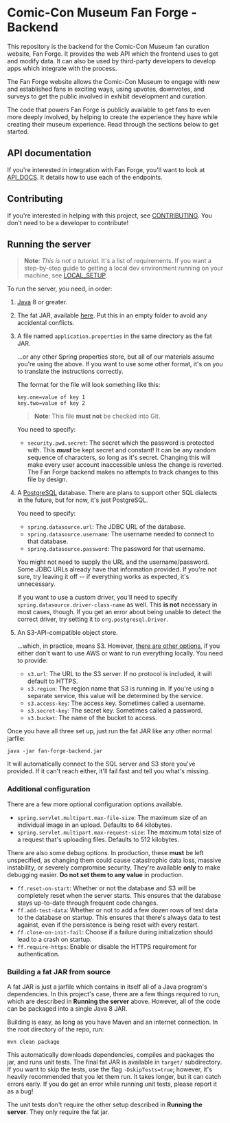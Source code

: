 # Comic-Con Museum Fan Forge - Backend

This repository is the backend for the Comic-Con Museum fan curation website,
Fan Forge. It provides the web API which the frontend uses to get and modify
data. It can also be used by third-party developers to develop apps which
integrate with the process.

The Fan Forge website allows the Comic-Con Museum to engage with new and
established fans in exciting ways, using upvotes, downvotes, and surveys to get
the public involved in exhibit development and curation. 

The code that powers Fan Forge is publicly available to get fans to even more
deeply involved, by helping to create the experience they have while creating
their museum experience. Read through the sections below to get started.

## API documentation

If you're interested in integration with Fan Forge, you'll want to look at
[API_DOCS][api-docs]. It details how to use each of the endpoints.

## Contributing

If you're interested in helping with this project, see
[CONTRIBUTING][contributing]. You don't need to be a developer to contribute!

## Running the server

>   **Note**: *This is not a tutorial.* It's a list of requirements. If you
    want a step-by-step guide to getting a local dev environment running
    on your machine, see [LOCAL_SETUP][local-setup].

To run the server, you need, in order:

 1. [Java][java] 8 or greater.

 2. The fat JAR, available [here][fat-jar]. Put this in an empty folder to
    avoid any accidental conflicts.
    
 3. A file named `application.properties` in the same directory as the fat
    JAR.

    ...or any other Spring properties store, but all of our materials assume
    you're using the above. If you want to use some other format, it's on you
    to translate the instructions correctly.

    The format for the file will look something like this:

    ```properties
    key.one=value of key 1
    key.two=value of key 2
    ```
    
    >   **Note**: This file **must not** be checked into Git.
    
    You need to specify:
    
     *  `security.pwd.secret`: The secret which the password is protected with.
        This ***must*** be kept secret and constant! It can be any random
        sequence of characters, so long as it's secret. Changing this will
        make every user account inaccessible unless the change is reverted.
        The Fan Forge backend makes no attempts to track changes to this file
        by design.

 4. A [PostgreSQL][postgres] database. There are plans to support other SQL
    dialects in the future, but for now, it's just PostgreSQL.
    
    You need to specify:
    
     *  `spring.datasource.url`: The JDBC URL of the database.
     *  `spring.datasource.username`: The username needed to connect to that
        database.
     *  `spring.datasource.password`: The password for that username.
    
    You might not need to supply the URL and the username/password. Some JDBC
    URLs already have that information provided. If you're not sure, try
    leaving it off -- if everything works as expected, it's unnecessary.
    
    If you want to use a custom driver, you'll need to specify
    `spring.datasource.driver-class-name` as well. This **is not** necessary
    in most cases, though. If you get an error about being unable to detect
    the correct driver, try setting it to `org.postgresql.Driver`.
    
 5. An S3-API-compatible object store.

    ...which, in practice, means S3. However, [there are other options][minio],
    if you either don't want to use AWS or want to run everything locally. You
    need to provide:
    
     *  `s3.url`: The URL to the S3 server. If no protocol is included, it will
        default to HTTPS.
     *  `s3.region`: The region name that S3 is running in. If you're using a
        separate service, this value will be determined by the service.
     *  `s3.access-key`: The access key. Sometimes called a username.
     *  `s3.secret-key`: The secret key. Sometimes called a password.
     *  `s3.bucket`: The name of the bucket to access.

Once you have all three set up, just run the fat JAR like any other normal
jarfile:

```
java -jar fan-forge-backend.jar
```

It will automatically connect to the SQL server and S3 store you've provided.
If it can't reach either, it'll fail fast and tell you what's missing.

### Additional configuration

There are a few more optional configuration options available.

 *  `spring.servlet.multipart.max-file-size`: The maximum size of an individual
    image in an upload. Defaults to 64 kilobytes.
 *  `spring.servlet.multipart.max-request-size`: The maximum total size of a
    request that's uploading files. Defaults to 512 kilobytes.

There are also some debug options. In production, these **must** be left
unspecified, as changing them could cause catastrophic data loss, massive
instability, or severely compromise security. They're available **only** to
make debugging easier. **Do not set them to any value** in production.

 *  `ff.reset-on-start`: Whether or not the database and S3 will be
    completely reset when the server starts. This ensures that the database
    stays up-to-date through frequent code changes.
 *  `ff.add-test-data`: Whether or not to add a few dozen rows of test data
    to the database on startup. This ensures that there's always data to test
    against, even if the persistence is being reset with every restart.
 *  `ff.close-on-init-fail`: Choose if a failure during initialization should
    lead to a crash on startup.
 *  `ff.require-https`: Enable or disable the HTTPS requirement for
    authentication.

### Building a fat JAR from source

A fat JAR is just a jarfile which contains in itself all of a Java program's
dependencies. In this project's case, there are a few things required to run,
which are described in **Running the server** above. However, all of the code
can be packaged into a single Java 8 JAR.

Building is easy, as long as you have Maven and an internet connection. In the
root directory of the repo, run:

```
mvn clean package
```

This automatically downloads dependencies, compiles and packages the jar, and
runs unit tests. The final fat JAR is available in `target/` subdirectory. If
you want to skip the tests, use the flag `-DskipTests=true`; however, it's
heavily recommended that you let them run. It takes longer, but it can catch
errors early. If you do get an error while running unit tests, please report
it as a bug!

The unit tests don't require the other setup described in **Running the
server**. They only require the fat jar.

 [java]: https://www.java.com
 [minio]: https://minio.io/
 [minio-dl]: https://www.minio.io/downloads.html
 [postgres]: https://www.postgresql.org/
 [postgres-dl]: https://www.postgresql.org/download
 [fat-jar]: https://github.com/Comic-ConMuseum/fan-curation-spring/releases/latest
 [local-setup]: LOCAL_SETUP.md
 [api-docs]: API_DOCS.md
 [contributing]: CONTRIBUTING.md
